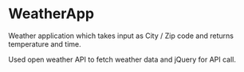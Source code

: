 # WeatherApp
Weather application which takes input as City / Zip code and returns temperature and time.

Used open weather API to fetch weather data and jQuery for API call.
